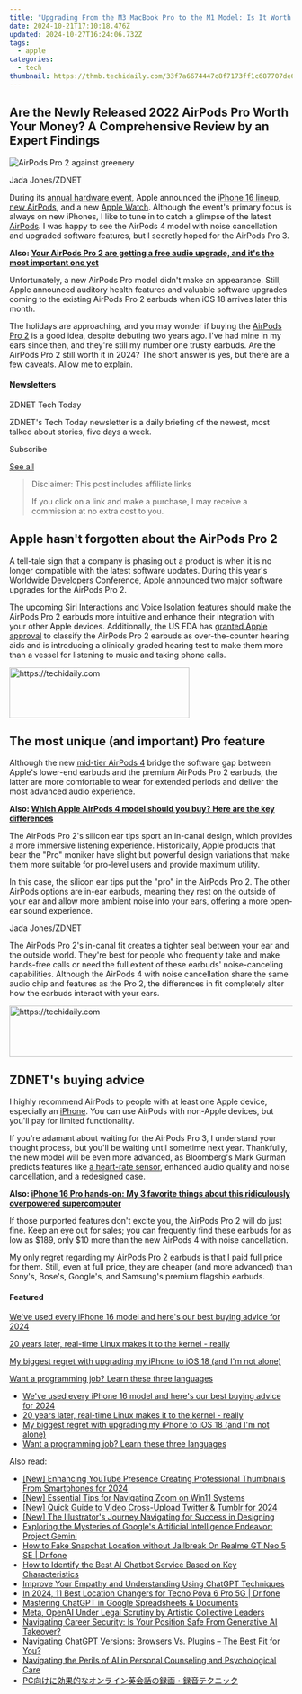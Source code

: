 ```yaml
---
title: "Upgrading From the M3 MacBook Pro to the M1 Model: Is It Worth It? A Comprehensive Review by ZDNet"
date: 2024-10-21T17:10:18.476Z
updated: 2024-10-27T16:24:06.732Z
tags:
  - apple
categories:
  - tech
thumbnail: https://thmb.techidaily.com/33f7a6674447c8f7173ff1c687707de6ab2b192d47bf8afae9f7fe02b3355e59.jpg
---
```


## Are the Newly Released 2022 AirPods Pro Worth Your Money? A Comprehensive Review by an Expert  Findings

![AirPods Pro 2 against greenery](https://www.zdnet.com/a/img/resize/92700b1497aad4a9c15fef6746e00c17d4e62714/2024/09/10/7d27a44e-bec4-43ca-adba-61bcfd7b1e67/pro2-3.jpg?auto=webp&width=1280)

Jada Jones/ZDNET

During its [annual hardware event](https://www.zdnet.com/article/everything-apple-announced-at-iphone-16-event-airpods-apple-watch-series-10-ai-more/), Apple announced the [iPhone 16 lineup](https://www.zdnet.com/article/every-iphone-16-model-compared-which-new-iphone-should-you-buy/), [new AirPods](https://www.zdnet.com/article/apple-airpods-4-vs-apple-airpods-4-with-noise-cancellation-which-earbuds-fit-you-best/), and a new [Apple Watch](https://www.zdnet.com/article/preorder-the-new-apple-watch-series-10-now-heres-how-plus-ways-to-save/). Although the event's primary focus is always on new iPhones, I like to tune in to catch a glimpse of the latest [AirPods](https://www.zdnet.com/article/best-airpods/). I was happy to see the AirPods 4 model with noise cancellation and upgraded software features, but I secretly hoped for the AirPods Pro 3.

**Also: [Your AirPods Pro 2 are getting a free audio upgrade, and it's the most important one yet](https://www.zdnet.com/article/your-airpods-pro-2-are-getting-a-free-audio-upgrade-and-its-the-most-important-one-yet/)**

Unfortunately, a new AirPods Pro model didn't make an appearance. Still, Apple announced auditory health features and valuable software upgrades coming to the existing AirPods Pro 2 earbuds when iOS 18 arrives later this month.

The holidays are approaching, and you may wonder if buying the [AirPods Pro 2](https://buy.geni.us/Proxy.ashx?TSID=368250&GR%5FURL=https%3A%2F%2Fwww.amazon.com%2FApple-Generation-Cancelling-Transparency-Personalized%2Fdp%2FB0D1XD1ZV3%3Ftag%3Dzd-buy-button-20%26ascsubtag%3D%5F%5FCOM%5FCLICK%5FID%5F%5F%7C1f79f912-b4ad-4b88-b4c7-582d402ee675%7Cdtp&dtb=1) is a good idea, despite debuting two years ago. I've had mine in my ears since then, and they're still my number one trusty earbuds. Are the AirPods Pro 2 still worth it in 2024? The short answer is yes, but there are a few caveats. Allow me to explain.

#### Newsletters

ZDNET Tech Today

ZDNET's Tech Today newsletter is a daily briefing of the newest, most talked about stories, five days a week.

 Subscribe

[See all](https://www.zdnet.com/newsletters/)

>  Disclaimer: This post includes affiliate links
>
>  If you click on a link and make a purchase, I may receive a commission at no extra cost to you.
>

## Apple hasn't forgotten about the AirPods Pro 2

A tell-tale sign that a company is phasing out a product is when it is no longer compatible with the latest software updates. During this year's Worldwide Developers Conference, Apple announced two major software upgrades for the AirPods Pro 2.

The upcoming [Siri Interactions and Voice Isolation features](https://www.zdnet.com/article/3-useful-features-coming-to-apple-airpods-this-fall-but-only-for-these-models/) should make the AirPods Pro 2 earbuds more intuitive and enhance their integration with your other Apple devices. Additionally, the US FDA has [granted Apple approval](https://www.zdnet.com/article/fda-approves-apples-new-hearing-aid-feature-for-airpods-pro-2/) to classify the AirPods Pro 2 earbuds as over-the-counter hearing aids and is introducing a clinically graded hearing test to make them more than a vessel for listening to music and taking phone calls.

<!-- affiliate ads begin -->
<a href="https://bluettius.sjv.io/c/5597632/2139121/17108" target="_top" id="2139121">
  <img src="//a.impactradius-go.com/display-ad/17108-2139121" border="0" alt="https://techidaily.com" width="320" height="90"/>
</a>
<img height="0" width="0" src="https://bluettius.sjv.io/i/5597632/2139121/17108" style="position:absolute;visibility:hidden;" border="0" />
<!-- affiliate ads end -->

## The most unique (and important) Pro feature

Although the new [mid-tier AirPods 4](https://www.zdnet.com/article/apples-upcoming-budget-airpods-may-borrow-a-useful-feature-from-the-pro-model/) bridge the software gap between Apple's lower-end earbuds and the premium AirPods Pro 2 earbuds, the latter are more comfortable to wear for extended periods and deliver the most advanced audio experience.

**Also: [Which Apple AirPods 4 model should you buy? Here are the key differences](https://www.zdnet.com/article/which-apple-airpods-4-model-should-you-buy-here-are-the-key-differences/)**

The AirPods Pro 2's silicon ear tips sport an in-canal design, which provides a more immersive listening experience. Historically, Apple products that bear the "Pro" moniker have slight but powerful design variations that make them more suitable for pro-level users and provide maximum utility.

In this case, the silicon ear tips put the "pro" in the AirPods Pro 2\. The other AirPods options are in-ear earbuds, meaning they rest on the outside of your ear and allow more ambient noise into your ears, offering a more open-ear sound experience.

Jada Jones/ZDNET

The AirPods Pro 2's in-canal fit creates a tighter seal between your ear and the outside world. They're best for people who frequently take and make hands-free calls or need the full extent of these earbuds' noise-canceling capabilities. Although the AirPods 4 with noise cancellation share the same audio chip and features as the Pro 2, the differences in fit completely alter how the earbuds interact with your ears.

<!-- affiliate ads begin -->
<a href="https://imp.i110150.net/c/5597632/798161/11305" target="_top" id="798161">
  <img src="//a.impactradius-go.com/display-ad/11305-798161" border="0" alt="https://techidaily.com" width="728" height="90"/>
</a>
<img height="0" width="0" src="https://imp.i110150.net/i/5597632/798161/11305" style="position:absolute;visibility:hidden;" border="0" />
<!-- affiliate ads end -->

## ZDNET's buying advice

I highly recommend AirPods to people with at least one Apple device, especially an [iPhone](https://www.zdnet.com/article/best-iphone/). You can use AirPods with non-Apple devices, but you'll pay for limited functionality.

If you're adamant about waiting for the AirPods Pro 3, I understand your thought process, but you'll be waiting until sometime next year. Thankfully, the new model will be even more advanced, as Bloomberg's Mark Gurman predicts features like [a heart-rate sensor](https://www.zdnet.com/article/the-airpods-pro-3-may-be-your-new-fitness-coach-wtih-a-built-in-heart-rate-sensor/), enhanced audio quality and noise cancellation, and a redesigned case.

**Also: [iPhone 16 Pro hands-on: My 3 favorite things about this ridiculously overpowered supercomputer](https://www.zdnet.com/article/iphone-16-pro-hands-on/)**

If those purported features don't excite you, the AirPods Pro 2 will do just fine. Keep an eye out for sales; you can frequently find these earbuds for as low as $189, only $10 more than the new AirPods 4 with noise cancellation.

My only regret regarding my AirPods Pro 2 earbuds is that I paid full price for them. Still, even at full price, they are cheaper (and more advanced) than Sony's, Bose's, Google's, and Samsung's premium flagship earbuds.

#### Featured

[We've used every iPhone 16 model and here's our best buying advice for 2024](https://www.zdnet.com/article/iphone-16-pro-max-buying-advice-2024/ "We've used every iPhone 16 model and here's our best buying advice for 2024")

[20 years later, real-time Linux makes it to the kernel - really](https://www.zdnet.com/article/20-years-later-real-time-linux-makes-it-to-the-kernel-really/ "20 years later, real-time Linux makes it to the kernel - really")

[My biggest regret with upgrading my iPhone to iOS 18 (and I'm not alone)](https://www.zdnet.com/article/my-biggest-regret-with-upgrading-my-iphone-to-ios-18-and-im-not-alone/ "My biggest regret with upgrading my iPhone to iOS 18 (and I'm not alone)")

[Want a programming job? Learn these three languages](https://www.zdnet.com/article/want-a-programming-job-learn-these-three-languages/ "Want a programming job? Learn these three languages")

* [We've used every iPhone 16 model and here's our best buying advice for 2024](https://www.zdnet.com/article/iphone-16-pro-max-buying-advice-2024/ "We've used every iPhone 16 model and here's our best buying advice for 2024")
* [20 years later, real-time Linux makes it to the kernel - really](https://www.zdnet.com/article/20-years-later-real-time-linux-makes-it-to-the-kernel-really/ "20 years later, real-time Linux makes it to the kernel - really")
* [My biggest regret with upgrading my iPhone to iOS 18 (and I'm not alone)](https://www.zdnet.com/article/my-biggest-regret-with-upgrading-my-iphone-to-ios-18-and-im-not-alone/ "My biggest regret with upgrading my iPhone to iOS 18 (and I'm not alone)")
* [Want a programming job? Learn these three languages](https://www.zdnet.com/article/want-a-programming-job-learn-these-three-languages/ "Want a programming job? Learn these three languages")

<ins class="adsbygoogle"
     style="display:block"
     data-ad-format="autorelaxed"
     data-ad-client="ca-pub-7571918770474297"
     data-ad-slot="1223367746"></ins>

<ins class="adsbygoogle"
     style="display:block"
     data-ad-client="ca-pub-7571918770474297"
     data-ad-slot="8358498916"
     data-ad-format="auto"
     data-full-width-responsive="true"></ins>

<span class="atpl-alsoreadstyle">Also read:</span>
<div><ul>
<li><a href="https://facebook-video-footage.techidaily.com/new-enhancing-youtube-presence-creating-professional-thumbnails-from-smartphones-for-2024/"><u>[New] Enhancing YouTube Presence Creating Professional Thumbnails From Smartphones for 2024</u></a></li>
<li><a href="https://vp-tips.techidaily.com/new-essential-tips-for-navigating-zoom-on-win11-systems/"><u>[New] Essential Tips for Navigating Zoom on Win11 Systems</u></a></li>
<li><a href="https://twitter-videos.techidaily.com/new-quick-guide-to-video-cross-upload-twitter-and-tumblr-for-2024/"><u>[New] Quick Guide to Video Cross-Upload Twitter & Tumblr for 2024</u></a></li>
<li><a href="https://some-skills.techidaily.com/new-the-illustrators-journey-navigating-for-success-in-designing/"><u>[New] The Illustrator's Journey Navigating for Success in Designing</u></a></li>
<li><a href="https://tech-revival.techidaily.com/exploring-the-mysteries-of-googles-artificial-intelligence-endeavor-project-gemini/"><u>Exploring the Mysteries of Google's Artificial Intelligence Endeavor: Project Gemini</u></a></li>
<li><a href="https://location-social.techidaily.com/how-to-fake-snapchat-location-without-jailbreak-on-realme-gt-neo-5-se-drfone-by-drfone-virtual-android/"><u>How to Fake Snapchat Location without Jailbreak On Realme GT Neo 5 SE | Dr.fone</u></a></li>
<li><a href="https://tech-haven.techidaily.com/how-to-identify-the-best-ai-chatbot-service-based-on-key-characteristics/"><u>How to Identify the Best AI Chatbot Service Based on Key Characteristics</u></a></li>
<li><a href="https://tech-haven.techidaily.com/improve-your-empathy-and-understanding-using-chatgpt-techniques/"><u>Improve Your Empathy and Understanding Using ChatGPT Techniques</u></a></li>
<li><a href="https://fix-guide.techidaily.com/in-2024-11-best-location-changers-for-tecno-pova-6-pro-5g-drfone-by-drfone-virtual-android/"><u>In 2024, 11 Best Location Changers for Tecno Pova 6 Pro 5G | Dr.fone</u></a></li>
<li><a href="https://tech-haven.techidaily.com/mastering-chatgpt-in-google-spreadsheets-and-documents/"><u>Mastering ChatGPT in Google Spreadsheets & Documents</u></a></li>
<li><a href="https://tech-haven.techidaily.com/meta-openai-under-legal-scrutiny-by-artistic-collective-leaders/"><u>Meta, OpenAI Under Legal Scrutiny by Artistic Collective Leaders</u></a></li>
<li><a href="https://tech-haven.techidaily.com/navigating-career-security-is-your-position-safe-from-generative-ai-takeover/"><u>Navigating Career Security: Is Your Position Safe From Generative AI Takeover?</u></a></li>
<li><a href="https://tech-haven.techidaily.com/navigating-chatgpt-versions-browsers-vs-plugins-the-best-fit-for-you/"><u>Navigating ChatGPT Versions: Browsers Vs. Plugins – The Best Fit for You?</u></a></li>
<li><a href="https://tech-haven.techidaily.com/navigating-the-perils-of-ai-in-personal-counseling-and-psychological-care/"><u>Navigating the Perils of AI in Personal Counseling and Psychological Care</u></a></li>
<li><a href="https://blog-min.techidaily.com/1726028033216-pc/"><u>PC向けに効果的なオンライン英会話の録画・録音テクニック</u></a></li>
</ul></div>

